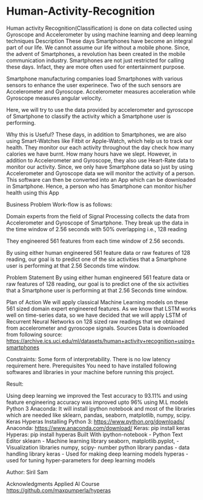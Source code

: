 # Human-Activity-Recognition
Human activity Recognition(Classification) is done on data collected using Gyroscope and Accelerometer by using machine learning and deep learning techniques
Description
These days Smartphones have become an integral part of our life. We cannot assume our life without a mobile phone. Since, the advent of Smartphones, a revolution has been created in the mobile communication industry. Smartphones are not just restricted for calling these days. Infact, they are more often used for entertainment purpose.

Smartphone manufacturing companies load Smartphones with various sensors to enhance the user experinece. Two of the such sensors are Accelerometer and Gyroscope. Accelerometer measures acceleration while Gyroscope measures angular velocity.

Here, we will try to use the data provided by accelerometer and gyroscope of Smartphone to classify the activity which a Smartphone user is performing.

Why this is Useful?
These days, in addition to Smartphones, we are also using Smart-Watches like Fitbit or Apple-Watch, which help us to track our health. They monitor our each activity throughout the day check how many calories we have burnt. How many hours have we slept. However, in addition to Accelerometer and Gyroscope, they also use Heart-Rate data to monitor our activity. Since, we only have Smartphone data so just by using Accelerometer and Gyroscope data we will monitor the activity of a person. This software can then be converted into an App which can be downloaded in Smartphone. Hence, a person who has Smartphone can monitor his/her health using this App

Business Problem 
Work-flow is as follows:

Domain experts from the field of Signal Processing collects the data from Accelerometer and Gyroscope of Smartphone. They break up the data in the time window of 2.56 seconds with 50% overlapping i.e., 128 reading

They engineered 561 features from each time window of 2.56 seconds.

By using either human engineered 561 feature data or raw features of 128 reading, our goal is to predict one of the six activities that a Smartphone user is performing at that 2.56 Seconds time window.

Problem Statement
By using either human engineered 561 feature data or raw features of 128 reading, our goal is to predict one of the six activities that a Smartphone user is performing at that 2.56 Seconds time window.

Plan of Action
We will apply classical Machine Learning models on these 561 sized domain expert engineered features.
As we know that LSTM works well on time-series data, so we have decided that we will apply LSTM of Recurrent Neural Networks on 128 sized raw readings that we obtained from accelerometer and gyroscope signals.
Sources 
Data is downloaded from following source: https://archive.ics.uci.edu/ml/datasets/human+activity+recognition+using+smartphones

Constraints:
Some form of interpretability.
There is no low latency requirement here.
Prerequisites
You need to have installed following softwares and libraries in your machine before running this project.

Result:

Using deep learning we improved the Test accuracy to 93.11% and using feature engineering accuracy was improved upto 96% using M.L models
Python 3
Anaconda: It will install ipython notebook and most of the libraries which are needed like sklearn, pandas, seaborn, matplotlib, numpy, scipy.
Keras
Hyperas
Installing
Python 3: https://www.python.org/downloads/
Anaconda: https://www.anaconda.com/download/
Keras: pip install keras
Hyperas: pip install hyperas
Built With
ipython-notebook - Python Text Editor
sklearn - Machine learning library
seaborn, matplotlib.pyplot, - Visualization libraries
numpy, scipy- number python library
pandas - data handling library
keras - Used for making deep learning models
hyperas - used for tuning hyper-parameters for deep learning models

Author:
Siril Sam

Acknowledgments
Applied AI Course
https://github.com/maxpumperla/hyperas
